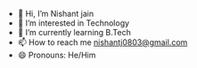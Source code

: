 - 👋 Hi, I’m Nishant jain
- 👀 I’m interested in Technology
- 🌱 I’m currently learning B.Tech 
- 📫 How to reach me nishantj0803@gmail.com
- 😄 Pronouns: He/Him


<!---
nishantj0803/nishantj0803 is a ✨ special ✨ repository because its `README.md` (this file) appears on your GitHub profile.
You can click the Preview link to take a look at your changes.
--->
